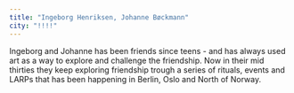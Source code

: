 ```yaml
---
title: "Ingeborg Henriksen, Johanne Bøckmann"
city: "!!!!"
---
```


Ingeborg and Johanne has been friends since teens - and has always used art as a way to explore and challenge the friendship. Now in their mid thirties they keep exploring friendship trough a series of rituals, events and LARPs that has been happening in Berlin, Oslo and North of Norway.
